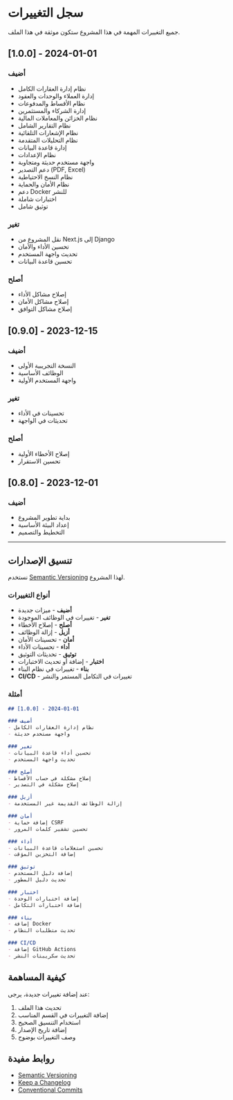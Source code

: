 # سجل التغييرات

جميع التغييرات المهمة في هذا المشروع ستكون موثقة في هذا الملف.

## [1.0.0] - 2024-01-01

### أضيف
- نظام إدارة العقارات الكامل
- إدارة العملاء والوحدات والعقود
- نظام الأقساط والمدفوعات
- إدارة الشركاء والمستثمرين
- نظام الخزائن والمعاملات المالية
- نظام التقارير الشامل
- نظام الإشعارات التلقائية
- نظام التحليلات المتقدمة
- إدارة قاعدة البيانات
- نظام الإعدادات
- واجهة مستخدم حديثة ومتجاوبة
- دعم التصدير (PDF, Excel)
- نظام النسخ الاحتياطية
- نظام الأمان والحماية
- دعم Docker للنشر
- اختبارات شاملة
- توثيق شامل

### تغير
- نقل المشروع من Next.js إلى Django
- تحسين الأداء والأمان
- تحديث واجهة المستخدم
- تحسين قاعدة البيانات

### أصلح
- إصلاح مشاكل الأداء
- إصلاح مشاكل الأمان
- إصلاح مشاكل التوافق

## [0.9.0] - 2023-12-15

### أضيف
- النسخة التجريبية الأولى
- الوظائف الأساسية
- واجهة المستخدم الأولية

### تغير
- تحسينات في الأداء
- تحديثات في الواجهة

### أصلح
- إصلاح الأخطاء الأولية
- تحسين الاستقرار

## [0.8.0] - 2023-12-01

### أضيف
- بداية تطوير المشروع
- إعداد البيئة الأساسية
- التخطيط والتصميم

---

## تنسيق الإصدارات

نستخدم [Semantic Versioning](https://semver.org/spec/v2.0.0.html) لهذا المشروع.

### أنواع التغييرات

- **أضيف** - ميزات جديدة
- **تغير** - تغييرات في الوظائف الموجودة
- **أصلح** - إصلاح الأخطاء
- **أزيل** - إزالة الوظائف
- **أمان** - تحسينات الأمان
- **أداء** - تحسينات الأداء
- **توثيق** - تحديثات التوثيق
- **اختبار** - إضافة أو تحديث الاختبارات
- **بناء** - تغييرات في نظام البناء
- **CI/CD** - تغييرات في التكامل المستمر والنشر

### أمثلة

```markdown
## [1.0.0] - 2024-01-01

### أضيف
- نظام إدارة العقارات الكامل
- واجهة مستخدم حديثة

### تغير
- تحسين أداء قاعدة البيانات
- تحديث واجهة المستخدم

### أصلح
- إصلاح مشكلة في حساب الأقساط
- إصلاح مشكلة في التصدير

### أزيل
- إزالة الوظائف القديمة غير المستخدمة

### أمان
- إضافة حماية CSRF
- تحسين تشفير كلمات المرور

### أداء
- تحسين استعلامات قاعدة البيانات
- إضافة التخزين المؤقت

### توثيق
- إضافة دليل المستخدم
- تحديث دليل المطور

### اختبار
- إضافة اختبارات الوحدة
- إضافة اختبارات التكامل

### بناء
- إضافة Docker
- تحديث متطلبات النظام

### CI/CD
- إضافة GitHub Actions
- تحديث سكريبتات النشر
```

## كيفية المساهمة

عند إضافة تغييرات جديدة، يرجى:

1. تحديث هذا الملف
2. إضافة التغييرات في القسم المناسب
3. استخدام التنسيق الصحيح
4. إضافة تاريخ الإصدار
5. وصف التغييرات بوضوح

## روابط مفيدة

- [Semantic Versioning](https://semver.org/)
- [Keep a Changelog](https://keepachangelog.com/)
- [Conventional Commits](https://www.conventionalcommits.org/)